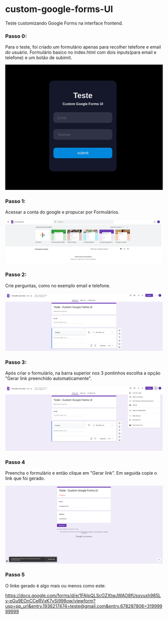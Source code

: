 # custom-google-forms-UI

Teste customizando Google Forms na interface frontend.

### Passo 0:
Para o teste, foi criado um formulário apenas para recolher telefone e email do usuário.
Formulário basico no index.html com dois inputs(para email e telefone) e um botão de subimit.

![alt text](/assets/forms.png)

### Passo 1:
Acessar a conta do google e propucar por Formulários.

![alt text](/assets/step1.png)

### Passo 2:
Crie perguntas, como no exemplo email e telefone.

![alt text](/assets/step2.png)

### Passo 3:
Após criar o formulário, na barra superior nos 3 pontinhos escolha a opção "Gerar link preenchido automaticamente".

![alt text](/assets/step3.png)

### Passo 4
Preencha o formulário e então clique em "Gerar link". Em seguida copie o link que foi gerado.

![alt text](/assets/step4.png)

### Passo 5
O linke gerado é algo mais ou menos como este:

https://docs.google.com/forms/d/e/1FAIpQLScOZXtwJWAO8fUsxvuxh985Ly-pGu9EOnCCeRVxK7ySi998ow/viewform?usp=pp_url&entry.1936217474=teste@gmail.com&entry.678287806=31999999999